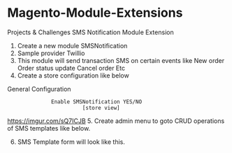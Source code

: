 # Magento-Module-Extensions
Projects & Challenges
SMS Notification Module Extension

1. Create a new module SMSNotification
2. Sample provider Twillio
3. This module will send transaction SMS on certain events like
    New order
    Order status update
    Cancel order
    Etc
4. Create a store configuration like below

General Configuration

                  Enable SMSNotification YES/NO
                            [store view]

https://imgur.com/sQ7ICJB
5. Create admin menu to goto CRUD operations of SMS templates like below.





6. SMS Template form will look like this.

